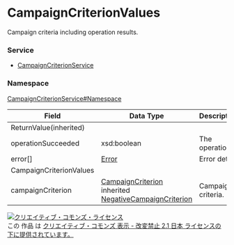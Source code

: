 # CampaignCriterionValues
Campaign criteria including operation results.
### Service
+ [CampaignCriterionService](../../services/CampaignCriterionService.md)

### Namespace
[CampaignCriterionService#Namespace](../../services/CampaignCriterionService.md#namespace)

| Field | Data Type | Description | 
|---|---|---|
| ReturnValue(inherited)|||
| operationSucceeded| xsd:boolean| The operation. |
| error[]| <a href="../Common/Error.md">Error</a>| Error detail. |
| CampaignCriterionValues|||
| campaignCriterion| <a href="CampaignCriterion.md">CampaignCriterion</a><br>inherited <a href="NegativeCampaignCriterion.md">NegativeCampaignCriterion</a>| Campaign criteria. |

<a rel="license" href="http://creativecommons.org/licenses/by-nd/2.1/jp/"><img alt="クリエイティブ・コモンズ・ライセンス" style="border-width:0" src="https://i.creativecommons.org/l/by-nd/2.1/jp/88x31.png" /></a><br />この 作品 は <a rel="license" href="http://creativecommons.org/licenses/by-nd/2.1/jp/">クリエイティブ・コモンズ 表示 - 改変禁止 2.1 日本 ライセンスの下に提供されています。</a>
